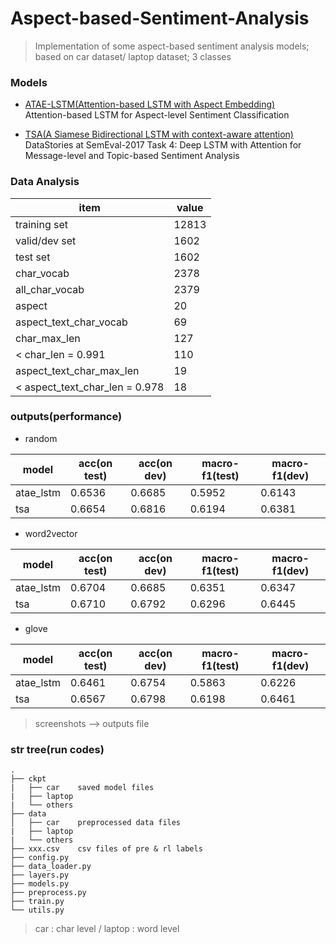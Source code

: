 # Aspect-based-Sentiment-Analysis
> Implementation of some aspect-based sentiment analysis models;
based on car dataset/ laptop dataset;
3 classes

### Models

- [ATAE-LSTM(Attention-based LSTM with Aspect Embedding)](http://aclweb.org/anthology/D16-1058)  
Attention-based LSTM for Aspect-level Sentiment Classification

- [TSA(A Siamese Bidirectional LSTM with context-aware attention)](https://www.aclweb.org/anthology/S17-2126/)
DataStories at SemEval-2017 Task 4: Deep LSTM with Attention for Message-level and Topic-based Sentiment Analysis


### Data Analysis

|            item                | value  |
|--------------------------------|--------|
| training set                   | 12813  |
| valid/dev set                  | 1602   |
| test set                       | 1602   |
| char_vocab                     | 2378   |
| all_char_vocab                 | 2379   |
| aspect                         | 20     |
| aspect_text_char_vocab         | 69     |
| char_max_len                   | 127    |
| < char_len = 0.991             | 110    |
| aspect_text_char_max_len       |   19   |
| < aspect_text_char_len = 0.978 |   18   |

### outputs(performance)

+ random

| model   |  acc(on test)    | acc(on dev)  | macro-f1(test)|macro-f1(dev)|
|---------|------------------|--------------|-------------|---------------|
|atae_lstm|  0.6536          |  0.6685      |   0.5952    |     0.6143    |
|tsa      |  0.6654          |  0.6816      |   0.6194    |     0.6381    |

+ word2vector

| model   |  acc(on test)    | acc(on dev)  | macro-f1(test)|macro-f1(dev)|
|---------|------------------|--------------|-------------|---------------|
|atae_lstm|  0.6704          |  0.6685      |   0.6351    |     0.6347    |
|tsa      |  0.6710          |  0.6792      |   0.6296    |     0.6445    |

+ glove

| model   |  acc(on test)    | acc(on dev)  | macro-f1(test)|macro-f1(dev)|
|---------|------------------|--------------|-------------|---------------|
|atae_lstm|  0.6461          |  0.6754      |   0.5863    |     0.6226    |
|tsa      |  0.6567          |  0.6798      |   0.6198    |     0.6461    |

> screenshots --> outputs file

### str tree(run codes)

    .
    ├── ckpt
    |   ├── car    saved model files
    |   ├── laptop
    |   └── others
    ├── data
    │   ├── car    preprocessed data files
    |   ├── laptop
    |   └── others
    ├── xxx.csv    csv files of pre & rl labels
    ├── config.py
    ├── data_loader.py
    ├── layers.py
    ├── models.py
    ├── preprocess.py
    ├── train.py
    └── utils.py

> car : char level / laptop : word level

